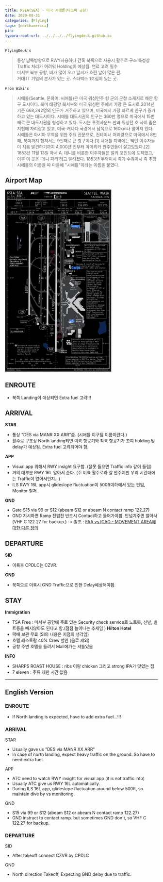 ```yaml
---
title: KSEA(SEA) - 미국 시애틀(타코마 공항)
date: 2020-08-31
categories: [Flying]
tags: [northamerica]
pin:
typora-root-url: ../../../../flyingdeuk.github.io
---
```


`FlyingDeuk's`
>통상 남쪽방향으로 RWY사용하나 간혹 북쪽으로 사용시 활주로 구조 특성상 Traffic 처리가 어려워 Holding이 예상됨. 연료 고려 필수<br>
미서부 북부 공항, 비가 많이 오고 날씨가 흐린 날이 많은 편. <br>
거대 IT 기업의 본사가 있는 곳. 스타벅스 1호점이 있는 곳. <br>

`From Wiki's`
>시애틀(Seattle, 문화어: 씨애틀)은 미국 워싱턴주 킹 군의 군청 소재지로 해안 항구 도시이다. 북미 태평양 북서부와 미국 워싱턴 주에서 가장 큰 도시로 2014년 기준 668,342명의 인구가 거주하고 있으며, 미국에서 가장 빠르게 인구가 증가하고 있는 대도시이다. 시애틀 대도시권의 인구는 360만 명으로 미국에서 15번째로 큰 대도시권을 형성하고 있다. 도시는 푸젓사운드 만과 워싱턴 호 사이 좁은 지협에 자리잡고 있고, 미국-캐나다 국경에서 남쪽으로 160km나 떨어져 있다. 시애틀은 아시아 무역을 위한 주요 관문으로, 컨테이너 처리량으로 미국에서 8번째, 북미까지 합쳐서는 9번째로 큰 항구이다.[1]
시애틀 지역에는 백인 이주자들이 처음 발견하기까지 4,000년 전부터 아메리카 원주민들이 살고있었다.[2] 1853년 11월 13일 아서 A. 데니를 비롯한 이주자들은 알키 포인트에 도착했고, 이후 이 곳은 ‘데니 파티’라고 알려졌다. 1853년 두와미시 족과 수쿼미시 족 추장 시애틀의 이름을 따 마을에 "시애틀"이라는 이름을 붙였다.


## Airport Map
![sea](/img/flying/airport/sea_ap.jpg)

## ENROUTE
- 북쪽 Landing이 예상되면 Extra fuel 고려!!!

## ARRIVAL
**STAR**
- 통상 "DES via MANR XX ARR"줌. (시애틀 야구팀 이름이란다.)
- 활주로 구조상 North landing되면 이륙 항공기와 착륙 항공기가 꼬여 holding 및 delay가 예상됨. Extra fuel 고려되어야 함.

**APP**
- Visual app 위해서 RWY insight 요구함. (잘못 들으면 Traffic info 같이 들림)
- 거의 대부분 RWY 16L 알아서 준다. (주 이륙 활주로라 잘 안주지만 우리 시간대에는 Traffic이 없어서인지...)
- ILS RWY 16L app시 glideslope fluctuation이 500ft이하에서 있는 편임, Monitor 철저.

**GND**
- Gate S15 via 99 or S12 (abeam S12 or abeam N contact ramp 122.27)
- GND 지시하면 Ramp 진입전 반드시 Contact하고 들어가야함. 안넘겨주면 알아서 (VHF C 122.27 for backup.) -> 참조 : [FAA vs ICAO - MOVEMENT AREA에 대한 다른 정의](/posts/movement/)


## DEPARTURE
**SID**
- 이륙후 CPDLC는 CZVR.

**GND**
- 북쪽으로 이륙시 GND Traffic으로 인한 Delay예상해야함.

## STAY
**Immigration**
- TSA Free : 미서부 공항에 주로 있는 Security check service로 노트북, 신발, 벨트등을 빼지않아도 된다고 함.(점점 늘어나는 추세임
  )
**Hilton Hotel**
- 택배 보관 무료 (SI의 내용은 지점의 생각임)
- 호텔 레스토랑 40% Crew 할인 (음료 제외)
- 공항 주변 호텔을 들려서 Mall에가는 셔틀있음

**INFO**
- SHARPS ROAST HOUSE : ribs 이랑 chicken 그리고 strong IPA가 맛있는 집
- 7 eleven : 주류 제한 시간 없음

-------
## English Version

### ENROUTE
- If North landing is expected, have to add extra fuel...!!!

### ARRIVAL
STAR
- Usually gave us "DES via MANR XX ARR"
- In case of north landing, expect heavy traffic on the ground. So have to need extra fuel.

APP
- ATC need to watch RWY insight for visual app (it is not traffic info)
- Usually ATC give us RWY 16L automatically.
- During ILS 16L app, glideslope fluctuation around below 500ft, so maintain dive by vs monitoring.


GND
- S15 via 99 or S12 (abeam S12 or abeam N contact ramp 122.27)
- GND instruct to contact ramp. but sometimes GND don't, so VHF C 122.27 for backup.

### DEPARTURE
SID
- After takeoff connect CZVR by CPDLC

GND
- North direction Takeoff, Expecting GND delay due to traffic.
